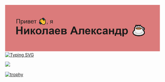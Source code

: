 ![my banner](header.png)
[![Typing SVG](https://readme-typing-svg.demolab.com?font=Fira+Code&weight=3000&size=27&pause=1000&color=000000&background=DB7B7BFB&center=true&vCenter=true&random=false&width=1000&lines=QA%2FAQA+%D0%98%D0%BD%D0%B6%D0%B5%D0%BD%D0%B5%D1%80;%D0%A0%D0%B0%D0%B7%D1%80%D0%B0%D0%B1%D0%BE%D1%82%D1%87%D0%B8%D0%BA+%D0%BD%D0%B0+Java%E2%98%95%EF%B8%8F%2FC%23%2FKotlin)](https://git.io/typing-svg)

![](https://komarev.com/ghpvc/?username=your-github-pilligrim28&abbreviated=true)


[![trophy](https://github-profile-trophy.vercel.app/?username=pilligrim28)](https://github.com/ryo-ma/github-profile-trophy)

<!--
**pilligrim28/pilligrim28** is a ✨ _special_ ✨ repository because its `README.md` (this file) appears on your GitHub profile.

Here are some ideas to get you started:

- 🔭 I’m currently working on ...
- 🌱 I’m currently learning ...
- 👯 I’m looking to collaborate on ...
- 🤔 I’m looking for help with ...
- 💬 Ask me about ...
- 📫 How to reach me: ...
- 😄 Pronouns: ...
- ⚡ Fun fact: ...
-->
